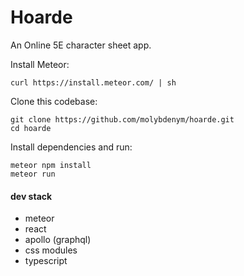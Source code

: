 # Hoarde

An Online 5E character sheet app. 

Install Meteor:
```
curl https://install.meteor.com/ | sh
```

Clone this codebase:
```
git clone https://github.com/molybdenym/hoarde.git
cd hoarde
```

Install dependencies and run:
```
meteor npm install
meteor run
```


#### dev stack

- meteor
- react
- apollo (graphql)
- css modules
- typescript

